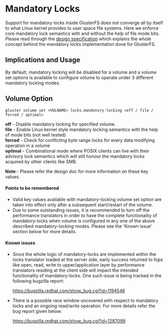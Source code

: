 # Mandatory Locks

Support for mandatory locks inside GlusterFS does not converge all by itself to what Linux kernel provides to user space file systems. Here we enforce core mandatory lock semantics with and without the help of file mode bits. Please read through the [design specification](https://github.com/gluster/glusterfs-specs/blob/master/done/GlusterFS%203.8/Mandatory%20Locks.md) which explains the whole concept behind the mandatory locks implementation done for GlusterFS.

## Implications and Usage

By default, mandatory locking will be disabled for a volume and a volume set options is available to configure volume to operate under 3 different mandatory locking modes.

## Volume Option

```console
gluster volume set <VOLNAME> locks.mandatory-locking <off / file / forced / optimal>
```

**off** - Disable mandatory locking for specified volume.<br/>
**file** - Enable Linux kernel style mandatory locking semantics with the help of mode bits (not well tested)<br/>
**forced** - Check for conflicting byte range locks for every data modifying operation in a volume<br/>
**optimal** - Combinational mode where POSIX clients can live with their advisory lock semantics which will still honour the mandatory locks acquired by other clients like SMB.

**Note**:- Please refer the design doc for more information on these key values.

#### Points to be remembered

- Valid key values available with mandatory-locking volume set option are taken into effect only after a subsequent start/restart of the volume.
- Due to some outstanding issues, it is recommended to turn off the performance translators in order to have the complete functionality of mandatory-locks when volume is configured in any one of the above described mandatory-locking modes. Please see the 'Known issue' section below for more details.

#### Known issues

- Since the whole logic of mandatory-locks are implemented within the locks translator loaded at the server side, early success returned to fops like open, read, write to upper/application layer by performance translators residing at the client side will impact the intended functionality of mandatory-locks. One such issue is being tracked in the following bugzilla report:

  <https://bugzilla.redhat.com/show_bug.cgi?id=1194546>

- There is a possible race window uncovered with respect to mandatory locks and an ongoing read/write operation. For more details refer the bug report given below:

  <https://bugzilla.redhat.com/show_bug.cgi?id=1287099>
